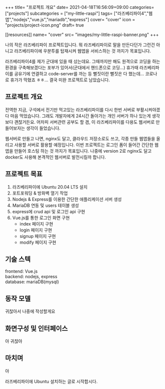 +++
title= "프로젝트 개요"
date= 2021-04-18T16:56:09+09:00
categories= ["projects"]
subcategories = ["my-little-raspi"]
tags= ["라즈베리파이4","웹앱","nodejs","vue.js","mariadb","express"]
cover= "cover"
icon = "projects/project-icon.png"
draft= true

[[resources]]
  name= "cover"
  src= "images/my-little-raspi-banner.png"
+++

나의 작은 라즈베리파이 프로젝트입니다. 뭐 라즈베리파이로 말을 만든다던가 그런건 아니고 라즈베리파이에 우분투를 탑재시켜 웹앱을 서비스하는 것 까지가 목표입니다. 

라즈베리파이4를 제가 군대에 있을 때 샀는데요. 그때까지만 해도 원격으로 코딩을 하는 환경을 구축해보겠다는 포부가 있어서(군대에서 핸드폰으로 코딩...) 휴가때 라즈베리파이를 공유기에 연결하고 code-server를 까는 등 뻘짓이란 뻘짓은 다 했는데... 코로나로 휴가가 막혔죠 ㅎㅎ... 결국 미완 프로젝트로 남았습니다.

## 프로젝트 개요

전역한 지금, 구석에서 전기만 먹고있는 라즈베리파이를 다시 한번 서버로 부활시켜야겠다 마음 먹었습니다. 그래도 개발자에게 24시간 돌아가는 개인 서버가 하나 있는게 생각보다 괜찮거든요. 어차피 서버관련 공부도 할 겸, 이 라즈베리파이를 다용도 웹서버로 만들어보자는 생각이 들었습니다.  

웹서버로 만들고 나면, nginx도 달고, 클라우드 저장소로도 쓰고, 각종 만들 웹앱들을 올리고 사용할 서버로 활용할 예정입니다.
이번 프로젝트는 로그인 폼이 들어간 간단한 웹앱을 만들어 호스팅 하는 것 까지가 목표입니다. 나중에 version 2로 nginx도 달고 docker도 사용해 본격적인 웹서버로 발전시킬까 합니다.

## 프로젝트 목표
1. 라즈베리파이에 Ubuntu 20.04 LTS 설치
2. 포트포워딩 & 방화벽 열기 작업
3. Nodejs & Express를 이용한 간단한 애플리케이션 서버 생성
4. MariaDB 연동 및 users 테이블 생성
5. express에 crud api 및 로그인 api 구현
6. Vue.js를 통한 로그인 화면 구현
    - index 페이지 구현
    - login 페이지 구현
    - signup 페이지 구현
    - modify 페이지 구현

## 기술 스텍
frontend: Vue.js  
backend: nodejs, express  
database: mariaDB(mysql)

## 동작 모델
귀찮아서 나중에 작성할게요

## 화면구성 및 인터페이스
아 귀찮아

## 마치며
아

라즈베리파이에 Ubuntu 설치하는 글로 시작합시다.